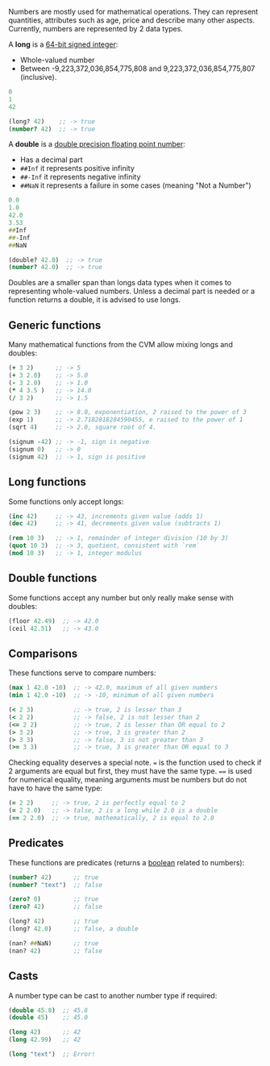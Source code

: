 Numbers are mostly used for mathematical operations. They can represent quantities, attributes such as age, price and describe many other aspects.
Currently, numbers are represented by 2 data types.

A **long** is a [64-bit signed integer](https://en.wikipedia.org/wiki/Integer_(computer_science)):
- Whole-valued number
- Between -9,223,372,036,854,775,808 and 9,223,372,036,854,775,807 (inclusive).

```clojure
0
1
42

(long? 42)    ;; -> true
(number? 42)  ;; -> true
```

A **double** is a [double precision floating point number](https://en.wikipedia.org/wiki/Double-precision_floating-point_format):
- Has a decimal part
- `##Inf` it represents positive infinity
- `##-Inf` it represents negative infinity
- `##NaN` it represents a failure in some cases (meaning "Not a Number")

```clojure
0.0
1.0
42.0
3.53
##Inf
##-Inf
##NaN

(double? 42.0)  ;; -> true
(number? 42.0)  ;; -> true
```

Doubles are a smaller span than longs data types when it comes to representing whole-valued numbers. Unless a decimal part is needed or a function returns a double, it is advised to use longs.


## Generic functions

Many mathematical functions from the CVM allow mixing longs and doubles:

```clojure
(+ 3 2)      ;; -> 5
(+ 3 2.0)    ;; -> 5.0
(- 3 2.0)    ;; -> 1.0
(* 4 3.5 )   ;; -> 14.0
(/ 3 2)      ;; -> 1.5

(pow 2 3)    ;; -> 8.0, exponentiation, 2 raised to the power of 3
(exp 1)      ;; -> 2.7182818284590455, e raised to the power of 1
(sqrt 4)     ;; -> 2.0, square root of 4.

(signum -42) ;; -> -1, sign is negative
(signum 0)   ;; -> 0
(signum 42)  ;; -> 1, sign is positive
```


## Long functions

Some functions only accept longs:

```clojure
(inc 42)     ;; -> 43, increments given value (adds 1)
(dec 42)     ;; -> 41, decrements given value (subtracts 1)

(rem 10 3)   ;; -> 1, remainder of integer division (10 by 3)
(quot 10 3)  ;; -> 3, quotient, consistent with `rem`
(mod 10 3)   ;; -> 1, integer modulus
```


## Double functions

Some functions accept any number but only really make sense with doubles:

```clojure
(floor 42.49)  ;; -> 42.0
(ceil 42.51)   ;; -> 43.0
```


## Comparisons

These functions serve to compare numbers:

```clojure
(max 1 42.0 -10)  ;; -> 42.0, maximum of all given numbers
(min 1 42.0 -10)  ;; -> -10, minimum of all given numbers

(< 2 3)           ;; -> true, 2 is lesser than 3
(< 2 2)           ;; -> false, 2 is not lesser than 2
(<= 2 2)          ;; -> true, 2 is lesser than OR equal to 2
(> 3 2)           ;; -> true, 3 is greater than 2
(> 3 3)           ;; -> false, 3 is not greater than 3
(>= 3 3)          ;; -> true, 3 is greater than OR equal to 3
```

Checking equality deserves a special note. `=` is the function used to check if 2 arguments are equal but first, they must have the same type. `==` is used for numerical equality, meaning arguments must be numbers
but do not have to have the same type:

```clojure
(= 2 2)     ;; -> true, 2 is perfectly equal to 2
(= 2 2.0)   ;; -> talse, 2 is a long while 2.0 is a double
(== 2 2.0)  ;; -> true, mathematically, 2 is equal to 2.0
```


## Predicates

These functions are predicates (returns a [boolean](/cvm/data-types/boolean) related to numbers):

```clojure
(number? 42)      ;; true
(number? "text")  ;; false

(zero? 0)         ;; true
(zero? 42)        ;; false

(long? 42)        ;; true
(long? 42.0)      ;; false, a double

(nan? ##NaN)      ;; true
(nan? 42)         ;; false
```


## Casts

A number type can be cast to another number type if required:

```clojure
(double 45.8)  ;; 45.8
(double 45)    ;; 45.0

(long 42)      ;; 42
(long 42.99)   ;; 42

(long "text")  ;; Error!
```
